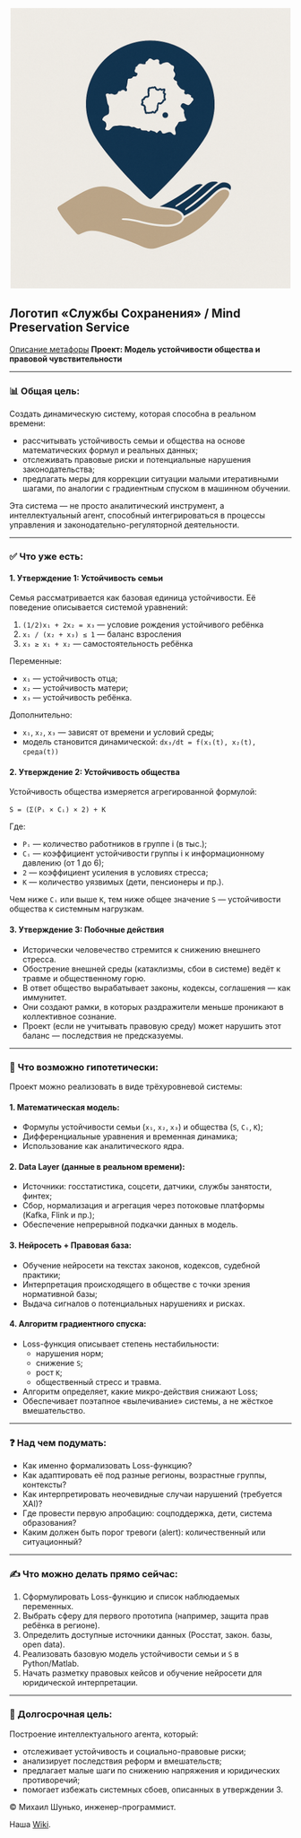 
<p align="center">
 <img src="Сохранение локализированный.png" width="500"/>
</p>

 
## Логотип «Службы Сохранения» / Mind Preservation Service
 [Описание метафоры](logo.md)
**Проект: Модель устойчивости общества и правовой чувствительности**

---

### 📊 Общая цель:
Создать динамическую систему, которая способна в реальном времени:
- рассчитывать устойчивость семьи и общества на основе математических формул и реальных данных;
- отслеживать правовые риски и потенциальные нарушения законодательства;
- предлагать меры для коррекции ситуации малыми итеративными шагами, по аналогии с градиентным спуском в машинном обучении.

Эта система — не просто аналитический инструмент, а интеллектуальный агент, способный интегрироваться в процессы управления и законодательно-регуляторной деятельности.

---

### ✅ **Что уже есть:**

#### **1. Утверждение 1: Устойчивость семьи**
Семья рассматривается как базовая единица устойчивости. Её поведение описывается системой уравнений:

1. `(1/2)x₁ + 2x₂ = x₃` — условие рождения устойчивого ребёнка
2. `x₁ / (x₂ + x₃) ≤ 1` — баланс взросления
3. `x₃ ≥ x₁ + x₂` — самостоятельность ребёнка

Переменные:
- `x₁` — устойчивость отца;
- `x₂` — устойчивость матери;
- `x₃` — устойчивость ребёнка.

Дополнительно:
- `x₁`, `x₂`, `x₃` — зависят от времени и условий среды;
- модель становится динамической: `dx₃/dt = f(x₁(t), x₂(t), среда(t))`

#### **2. Утверждение 2: Устойчивость общества**

Устойчивость общества измеряется агрегированной формулой:

`S = (Σ(Pᵢ × Cᵢ) × 2) + K`

Где:
- `Pᵢ` — количество работников в группе i (в тыс.);
- `Cᵢ` — коэффициент устойчивости группы i к информационному давлению (от 1 до 6);
- `2` — коэффициент усиления в условиях стресса;
- `K` — количество уязвимых (дети, пенсионеры и пр.).

Чем ниже `Cᵢ` или выше `K`, тем ниже общее значение `S` — устойчивости общества к системным нагрузкам.

#### **3. Утверждение 3: Побочные действия**

- Исторически человечество стремится к снижению внешнего стресса.
- Обострение внешней среды (катаклизмы, сбои в системе) ведёт к травме и общественному горю.
- В ответ общество вырабатывает законы, кодексы, соглашения — как иммунитет.
- Они создают рамки, в которых раздражители меньше проникают в коллективное сознание.
- Проект (если не учитывать правовую среду) может нарушить этот баланс — последствия не предсказуемы.

---

### 🔄 **Что возможно гипотетически:**

Проект можно реализовать в виде трёхуровневой системы:

#### **1. Математическая модель:**
- Формулы устойчивости семьи (`x₁`, `x₂`, `x₃`) и общества (`S`, `Cᵢ`, `K`);
- Дифференциальные уравнения и временная динамика;
- Использование как аналитического ядра.

#### **2. Data Layer (данные в реальном времени):**
- Источники: госстатистика, соцсети, датчики, службы занятости, финтех;
- Сбор, нормализация и агрегация через потоковые платформы (Kafka, Flink и пр.);
- Обеспечение непрерывной подкачки данных в модель.

#### **3. Нейросеть + Правовая база:**
- Обучение нейросети на текстах законов, кодексов, судебной практики;
- Интерпретация происходящего в обществе с точки зрения нормативной базы;
- Выдача сигналов о потенциальных нарушениях и рисках.

#### **4. Алгоритм градиентного спуска:**
- Loss-функция описывает степень нестабильности:
  - нарушения норм;
  - снижение `S`;
  - рост `K`;
  - общественный стресс и травма.
- Алгоритм определяет, какие микро-действия снижают Loss;
- Обеспечивает поэтапное «вылечивание» системы, а не жёсткое вмешательство.

---

### ❓ **Над чем подумать:**

- Как именно формализовать Loss-функцию?
- Как адаптировать её под разные регионы, возрастные группы, контексты?
- Как интерпретировать неочевидные случаи нарушений (требуется XAI)?
- Где провести первую апробацию: соцподдержка, дети, система образования?
- Каким должен быть порог тревоги (alert): количественный или ситуационный?

---

### ✍️ **Что можно делать прямо сейчас:**

1. Сформулировать Loss-функцию и список наблюдаемых переменных.
2. Выбрать сферу для первого прототипа (например, защита прав ребёнка в регионе).
3. Определить доступные источники данных (Росстат, закон. базы, open data).
4. Реализовать базовую модель устойчивости семьи и `S` в Python/Matlab.
5. Начать разметку правовых кейсов и обучение нейросети для юридической интерпретации.

---

### 🚀 Долгосрочная цель:

Построение интеллектуального агента, который:
- отслеживает устойчивость и социально-правовые риски;
- анализирует последствия реформ и вмешательств;
- предлагает малые шаги по снижению напряжения и юридических противоречий;
- помогает избежать системных сбоев, описанных в утверждении 3.


 

© Михаил Шунько, инженер-программист.

Наша [Wiki](https://github.com/mshunko101/mind_preservation_service/wiki/$-%D0%93%D0%9B%D0%90%D0%92%D0%9D%D0%90%D0%AF-%D0%A1%D0%A2%D0%A0%D0%90%D0%9D%D0%98%D0%A6%D0%90).
